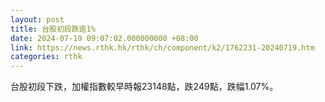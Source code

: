 ```yaml
---
layout: post
title: 台股初段跌逾1%
date: 2024-07-19 09:07:02.000000000 +08:00
link: https://news.rthk.hk/rthk/ch/component/k2/1762231-20240719.htm
categories: rthk
---
```


台股初段下跌，加權指數較早時報23148點，跌249點，跌幅1.07%。
